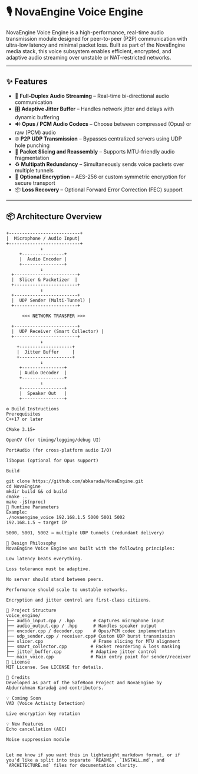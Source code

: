 # 🎙️ NovaEngine Voice Engine

NovaEngine Voice Engine is a high-performance, real-time audio transmission module designed for peer-to-peer (P2P) communication with ultra-low latency and minimal packet loss. Built as part of the NovaEngine media stack, this voice subsystem enables efficient, encrypted, and adaptive audio streaming over unstable or NAT-restricted networks.

---

## ✨ Features

- 🔄 **Full-Duplex Audio Streaming** – Real-time bi-directional audio communication
- 🎛️ **Adaptive Jitter Buffer** – Handles network jitter and delays with dynamic buffering
- 🔊 **Opus / PCM Audio Codecs** – Choose between compressed (Opus) or raw (PCM) audio
- 🌐 **P2P UDP Transmission** – Bypasses centralized servers using UDP hole punching
- 🧩 **Packet Slicing and Reassembly** – Supports MTU-friendly audio fragmentation
- ♻️ **Multipath Redundancy** – Simultaneously sends voice packets over multiple tunnels
- 🔐 **Optional Encryption** – AES-256 or custom symmetric encryption for secure transport
- 📦 **Loss Recovery** – Optional Forward Error Correction (FEC) support

---

## 📦 Architecture Overview

```text
+---------------------------+
|  Microphone / Audio Input|
+---------------------------+
             ↓
     +----------------+
     |  Audio Encoder |
     +----------------+
             ↓
  +------------------------+
  |  Slicer & Packetizer  |
  +------------------------+
             ↓
  +------------------------+
  |  UDP Sender (Multi-Tunnel) |
  +------------------------+

      <<< NETWORK TRANSFER >>>

  +------------------------+
  |  UDP Receiver (Smart Collector) |
  +------------------------+
             ↓
    +--------------------+
    |  Jitter Buffer     |
    +--------------------+
             ↓
     +----------------+
     | Audio Decoder  |
     +----------------+
             ↓
     +----------------+
     |  Speaker Out   |
     +----------------+

⚙️ Build Instructions
Prerequisites
C++17 or later

CMake 3.15+

OpenCV (for timing/logging/debug UI)

PortAudio (for cross-platform audio I/O)

libopus (optional for Opus support)

Build

git clone https://github.com/abkarada/NovaEngine.git
cd NovaEngine
mkdir build && cd build
cmake ..
make -j$(nproc)
🔧 Runtime Parameters
Example:
./novaengine_voice 192.168.1.5 5000 5001 5002
192.168.1.5 → target IP

5000, 5001, 5002 → multiple UDP tunnels (redundant delivery)

🧠 Design Philosophy
NovaEngine Voice Engine was built with the following principles:

Low latency beats everything.

Loss tolerance must be adaptive.

No server should stand between peers.

Performance should scale to unstable networks.

Encryption and jitter control are first-class citizens.

📁 Project Structure
voice_engine/
├── audio_input.cpp / .hpp       # Captures microphone input
├── audio_output.cpp / .hpp      # Handles speaker output
├── encoder.cpp / decoder.cpp    # Opus/PCM codec implementation
├── udp_sender.cpp / receiver.cpp# Custom UDP burst transmission
├── slicer.cpp                   # Frame slicing for MTU alignment
├── smart_collector.cpp         # Packet reordering & loss masking
├── jitter_buffer.cpp           # Adaptive jitter control
└── main_voice.cpp              # Main entry point for sender/receiver
📜 License
MIT License. See LICENSE for details.

🤝 Credits
Developed as part of the SafeRoom Project and NovaEngine by Abdurrahman Karadağ and contributors.

💡 Coming Soon
VAD (Voice Activity Detection)

Live encryption key rotation

💡 New Features
Echo cancellation (AEC)

Noise suppression module


Let me know if you want this in lightweight markdown format, or if you'd like a split into separate `README`, `INSTALL.md`, and `ARCHITECTURE.md` files for documentation clarity.

